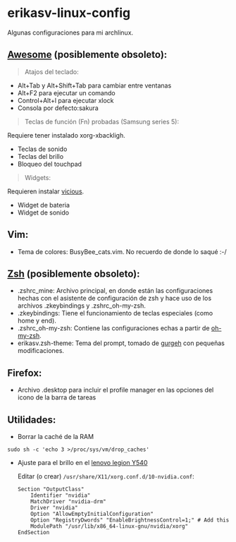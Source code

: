 erikasv-linux-config
====================
Algunas configuraciones para mi archlinux.

<a href="http://awesome.naquadah.org/" target="_blank">Awesome</a> (posiblemente obsoleto):
-------------------------------------------------------------------
> Atajos del teclado:

- Alt+Tab y Alt+Shift+Tab para cambiar entre ventanas
- Alt+F2 para ejecutar un comando
- Control+Alt+l para ejecutar xlock
- Consola por defecto:sakura

> Teclas de función (Fn) probadas (Samsung series 5):

Requiere tener instalado xorg-xbackligh.
- Teclas de sonido
- Teclas del brillo
- Bloqueo del touchpad

> Widgets:

Requieren instalar <a href="http://awesome.naquadah.org/wiki/Vicious" target="_blank">vicious</a>.
- Widget de bateria
- Widget de sonido

Vim:
----
- Tema de colores: BusyBee_cats.vim. No recuerdo de donde lo saqué :-/

<a href="https://wiki.archlinux.org/index.php/Zsh" target="_blank">Zsh</a> (posiblemente obsoleto):
---------------------------------------------------------------------------
- .zshrc\_mine: Archivo principal, en donde están las configuraciones hechas con el asistente de configuración de zsh y hace uso de los archivos .zkeybindings y .zshrc_oh-my-zsh.
- .zkeybindings: Tiene el funcionamiento de teclas especiales (como home y end).
- .zshrc\_oh-my-zsh: Contiene las configuraciones echas a partir de <a href="https://github.com/robbyrussell/oh-my-zsh" target="_blank">oh-my-zsh</a>.
- erikasv.zsh-theme: Tema del prompt, tomado de <a href="https://github.com/gurgeh/oh-my-zsh/blob/master/themes/gurgeh.zsh-theme" target="_blank">gurgeh</a> con pequeñas modificaciones.


Firefox:
--------
- Archivo .desktop para incluir el profile manager en las opciones del icono de la barra de tareas

Utilidades:
-----------
- Borrar la caché de la RAM
```
sudo sh -c 'echo 3 >/proc/sys/vm/drop_caches'
```
- Ajuste para el brillo en el [lenovo legion Y540](https://www.sentinelstand.com/article/ubuntu-1910-on-lenovo-legion-y540)

  Editar (o crear) `/usr/share/X11/xorg.conf.d/10-nvidia.conf`:
  ```
  Section "OutputClass"
      Identifier "nvidia"
      MatchDriver "nvidia-drm"
      Driver "nvidia"
      Option "AllowEmptyInitialConfiguration"
      Option "RegistryDwords" "EnableBrightnessControl=1;" # Add this
      ModulePath "/usr/lib/x86_64-linux-gnu/nvidia/xorg"
  EndSection
  ```
